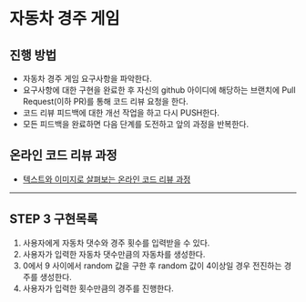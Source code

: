 # 자동차 경주 게임
## 진행 방법
* 자동차 경주 게임 요구사항을 파악한다.
* 요구사항에 대한 구현을 완료한 후 자신의 github 아이디에 해당하는 브랜치에 Pull Request(이하 PR)를 통해 코드 리뷰 요청을 한다.
* 코드 리뷰 피드백에 대한 개선 작업을 하고 다시 PUSH한다.
* 모든 피드백을 완료하면 다음 단계를 도전하고 앞의 과정을 반복한다.

## 온라인 코드 리뷰 과정
* [텍스트와 이미지로 살펴보는 온라인 코드 리뷰 과정](https://github.com/next-step/nextstep-docs/tree/master/codereview)


---
## STEP 3 구현목록
1. 사용자에게 자동차 댓수와 경주 횟수를 입력받을 수 있다.
2. 사용자가 입력한 자동차 댓수만큼의 자동차를 생성한다.
3. 0에서 9 사이에서 random 값을 구한 후 random 값이 4이상일 경우 전진하는 경주를 생성한다.
4. 사용자가 입력한 횟수만큼의 경주를 진행한다.